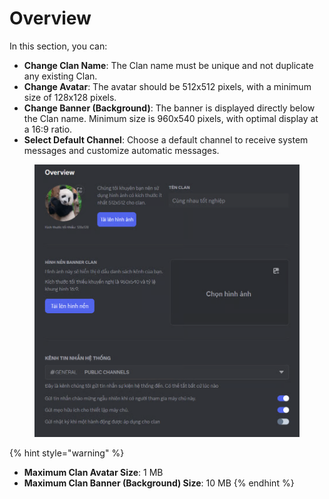 # Overview

In this section, you can:

* **Change Clan Name**: The Clan name must be unique and not duplicate any existing Clan.
* **Change Avatar**: The avatar should be 512x512 pixels, with a minimum size of 128x128 pixels.
* **Change Banner (Background)**: The banner is displayed directly below the Clan name. Minimum size is 960x540 pixels, with optimal display at a 16:9 ratio.
* **Select Default Channel**: Choose a default channel to receive system messages and customize automatic messages.

<figure><img src="../../../../.gitbook/assets/image (118).png" alt=""><figcaption></figcaption></figure>

{% hint style="warning" %}
* **Maximum Clan Avatar Size**: 1 MB
* **Maximum Clan Banner (Background) Size**: 10 MB
{% endhint %}
